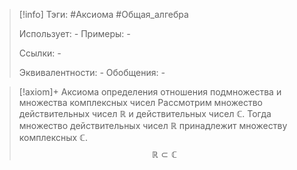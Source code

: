 > [!info]
> Тэги: #Аксиома #Общая_алгебра  
> 
> Использует: *-*
> Примеры: *-*
> 
> Ссылки: *-*
> 
> Эквивалентности: *-*
> Обобщения: *-*

> [!axiom]+ Аксиомa определения отношения подмножества и множества комплексных чисел
> Рассмотрим множество действительных чисел $\mathbb{R}$ и действительных чисел $\mathbb{C}$. Тогда множество действительных чисел $\mathbb{R}$ принадлежит множеству комплексных $\mathbb{C}$.  
> $$\mathbb{R}\subset \mathbb{C}$$